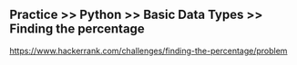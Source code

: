 ## Practice >> Python >> Basic Data Types >> Finding the percentage


https://www.hackerrank.com/challenges/finding-the-percentage/problem